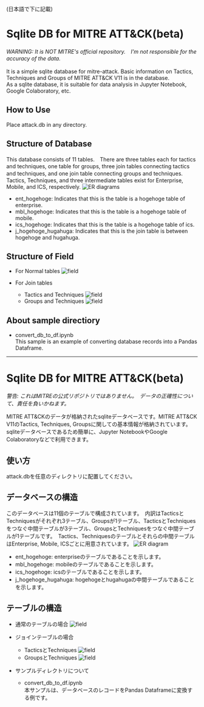 (日本語で下に記載)
 
# Sqlite DB for MITRE ATT&CK(beta)
*WARNING: It is NOT MITRE's official repository.　I'm not responsible for the accuracy of the data.*  
<br>
 It is a simple sqlite database for mitre-attack. Basic information on Tactics, Techniques and Groups of MITRE ATT&CK V11 is in the database.  
 As a sqlite database, it is suitable for data analysis in Jupyter Notebook, Google Colaboratory, etc.

## How to Use
Place attack.db in any directory.

## Structure of Database
 This database consists of 11 tables.　There are three tables each for tactics and techniques, one table for groups, three join tables connecting tactics and techniques, and one join table connecting groups and techniques.　Tactics, Techniques, and three intermediate tables exist for Enterprise, Mobile, and ICS, respectively.
![ER diagrams](https://i.imgur.com/REHe3RD.png)
- ent_hogehoge: Indicates that this is the table is a hogehoge table of enterprise.
- mbl_hogehoge: Indicates that this is the table is a hogehoge table of mobile.
- ics_hogehoge: Indicates that this is the table is a hogehoge table of ics.
- j_hogehoge_hugahuga: Indicates that this is the join table is between hogehoge and hugahuga.
## Structure of Field
- For Normal tables
![field](https://i.imgur.com/1N7YIqh.png)

- For Join tables
  - Tactics and Techniques
   ![field](https://i.imgur.com/WCcILDK.png)
  - Groups and Techniques
   ![field](https://i.imgur.com/yFMSp7h.png)

## About sample directiory
- convert_db_to_df.ipynb  
  This sample is an example of converting database records into a Pandas Dataframe.
  
---------

# Sqlite DB for MITRE ATT&CK(beta)
*警告: これはMITREの公式リポジトリではありません。　データの正確性について、責任を負いかねます。*

MITRE ATT&CKのデータが格納されたsqliteデータベースです。MITRE ATT&CK V11のTactics, Techniques, Groupsに関しての基本情報が格納されています。  
 sqliteデータベースであるため簡単に、Jupyter NotebookやGoogle Colaboratoryなどで利用できます。

## 使い方
attack.dbを任意のディレクトリに配置してください。

## データベースの構造
 このデータベースは11個のテーブルで構成されています。　内訳はTacticsとTechniquesがそれぞれ3テーブル、Groupsが1テーブル、TacticsとTechniquesをつなぐ中間テーブルが3テーブル、GroupsとTechniquesをつなぐ中間テーブルが1テーブルです。　Tactics、Techniquesのテーブルとそれらの中間テーブルはEnterprise, Mobile, ICSごとに用意されています。
![ER diagram](https://i.imgur.com/rlKLTfb.png)
- ent_hogehoge: enterpriseのテーブルであることを示します。
- mbl_hogehoge: mobileのテーブルであることを示します。
- ics_hogehoge: icsのテーブルであることを示します。
- j_hogehoge_hugahuga: hogehogeとhugahugaの中間テーブルであることを示します。

## テーブルの構造
- 通常のテーブルの場合
   ![field](https://i.imgur.com/xOPpiqr.jpg)

- ジョインテーブルの場合
  - TacticsとTechniques
   ![field](https://i.imgur.com/zlCdu49.png)
  - GroupsとTechniques
   ![field](https://i.imgur.com/yTWZwTF.png)

- サンプルディレクトリについて
  - convert_db_to_df.ipynb  
  本サンプルは、データベースのレコードをPandas Dataframeに変換する例です。
